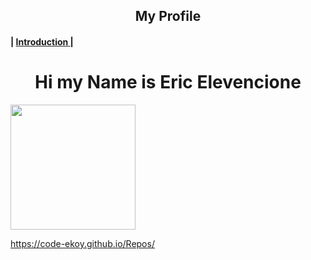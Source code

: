 <center><h2>My Profile</h2></center>

<h4> | <a href="#introduction"> Introduction </a> | </h4> 

<center><h1 id="introduction">Hi my Name is Eric Elevencione </h1></center>

<img src="https://github.com/EricElevencione/Repos/blob/main/454964707_1480678445899716_6107434457707516101_n.jpg?raw=true" width="200" height="200"></img>

https://code-ekoy.github.io/Repos/
